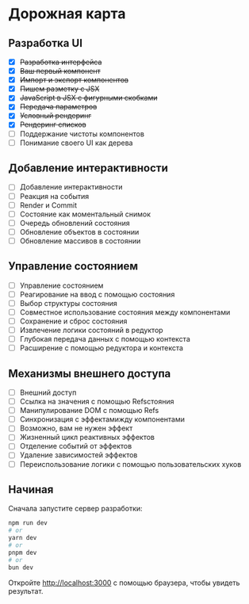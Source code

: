 # Дорожная карта

## Разработка UI
- [x] ~~Разработка интерфейса~~
- [x] ~~Ваш первый компонент~~
- [x] ~~Импорт и экспорт компонентов~~
- [x] ~~Пишем разметку с JSX~~
- [x] ~~JavaScript в JSX с фигурными скобками~~
- [x] ~~Передача параметров~~
- [x] ~~Условный рендеринг~~
- [x] ~~Рендеринг списков~~
- [ ] Поддержание чистоты компонентов
- [ ] Понимание своего UI как дерева

## Добавление интерактивности
- [ ] Добавление интерактивности
- [ ] Реакция на события
- [ ] Render и Commit
- [ ] Состояние как моментальный снимок
- [ ] Очередь обновлений состояния
- [ ] Обновление объектов в состоянии
- [ ] Обновление массивов в состоянии

## Управление состоянием
- [ ] Управление состоянием
- [ ] Реагирование на ввод с помощью состояния
- [ ] Выбор структуры состояния
- [ ] Совместное использование состояния между компонентами
- [ ] Сохранение и сброс состояния
- [ ] Извлечение логики состояний в редуктор
- [ ] Глубокая передача данных с помощью контекста
- [ ] Расширение с помощью редуктора и контекста

## Механизмы внешнего доступа
- [ ] Внешний доступ
- [ ] Ссылка на значения с помощью Refsстояния
- [ ] Манипулирование DOM с помощью Refs
- [ ] Синхронизация с эффектамижду компонентами
- [ ] Возможно, вам не нужен эффект
- [ ] Жизненный цикл реактивных эффектов
- [ ] Отделение событий от эффектов
- [ ] Удаление зависимостей эффектов
- [ ] Переиспользование логики с помощью пользовательских хуков

## Начиная

Сначала запустите сервер разработки:

```bash
npm run dev
# or
yarn dev
# or
pnpm dev
# or
bun dev
```

Откройте [http://localhost:3000](http://localhost:3000) с помощью браузера, чтобы увидеть результат.
